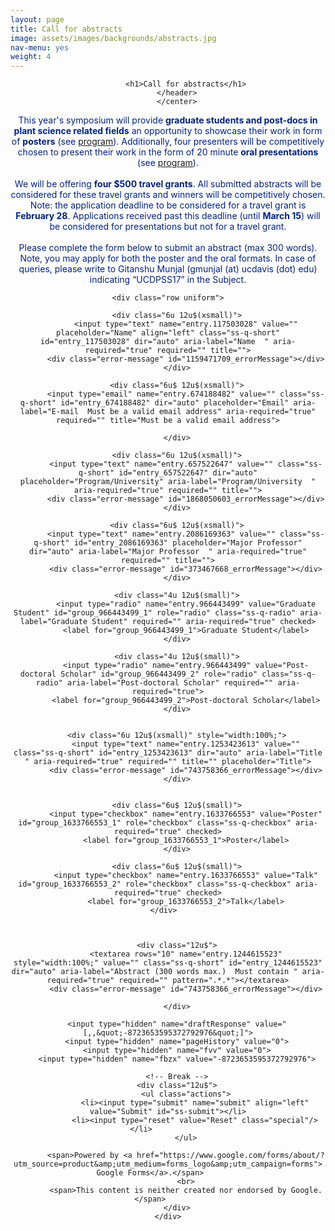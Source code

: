 ```yaml
---
layout: page
title: Call for abstracts
image: assets/images/backgrounds/abstracts.jpg
nav-menu: yes
weight: 4
---
```


<!-- Main -->
<div id="main" class="alt">

<!-- One -->
<section id="one">
	<div class="inner">
		<center>
		<header class="major">

			<h1>Call for abstracts</h1>
		</header>
		</center>

<!-- Content -->
<p style="color:#002285;">This year's symposium will provide <b>graduate students and post-docs in plant science related fields</b> an opportunity to showcase their work in form of <b>posters</b> (see <a href="/program.html">program</a>). Additionally, four presenters will be competitively chosen to present their work in the form of 20 minute <b>oral presentations</b> (see <a href="/program.html">program</a>). 
<br><br>
We will be offering <b>four $500 travel grants</b>. All submitted abstracts will be considered for these travel grants and winners will be competitively chosen. Note: the application deadline to be considered for a travel grant is <b>February 28</b>. Applications received past this deadline (until <b>March 15</b>) will be considered for presentations but not for a travel grant. 
<br><br>
Please complete the form below to submit an abstract (max 300 words). Note, you may apply for both the poster and the oral formats. In case of queries, please write to Gitanshu Munjal (gmunjal (at) ucdavis (dot) edu) indicating “UCDPSS17” in the Subject.

</p>
<!-- Form -->

<script type="text/javascript">var submitted=false;</script>
<iframe name="hidden_iframe" id="hidden_iframe" style="display:none;" onload="if(submitted){window.location='/abstract-thanks.html';}"></iframe>
<form action="https://docs.google.com/forms/d/1ryCxzntFWnB5bpIhWNvz2BN-vn_WDaowCaMXSPgHWEw/formResponse" method="post" target="hidden_iframe" onsubmit="submitted=true;">

	<div class="row uniform">

		<div class="6u 12u$(xsmall)">
			<input type="text" name="entry.117503028" value="" placeholder="Name" align="left" class="ss-q-short" id="entry_117503028" dir="auto" aria-label="Name  " aria-required="true" required="" title="">
			<div class="error-message" id="1159471709_errorMessage"></div>
		</div>

		<div class="6u$ 12u$(xsmall)">
			<input type="email" name="entry.674188482" value="" class="ss-q-short" id="entry_674188482" dir="auto" placeholder="Email" aria-label="E-mail  Must be a valid email address" aria-required="true" required="" title="Must be a valid email address">
			
		</div>

		<div class="6u 12u$(xsmall)">
			<input type="text" name="entry.657522647" value="" class="ss-q-short" id="entry_657522647" dir="auto" placeholder="Program/University" aria-label="Program/University  " aria-required="true" required="" title="">
			<div class="error-message" id="1868050603_errorMessage"></div>
		</div>

		<div class="6u$ 12u$(xsmall)">
			<input type="text" name="entry.2086169363" value="" class="ss-q-short" id="entry_2086169363" placeholder="Major Professor" dir="auto" aria-label="Major Professor  " aria-required="true" required="" title="">
			<div class="error-message" id="373467668_errorMessage"></div>
		</div>

		<div class="4u 12u$(small)">
			<input type="radio" name="entry.966443499" value="Graduate Student" id="group_966443499_1" role="radio" class="ss-q-radio" aria-label="Graduate Student" required="" aria-required="true" checked>
			<label for="group_966443499_1">Graduate Student</label>
		</div>

		<div class="4u 12u$(small)">
			<input type="radio" name="entry.966443499" value="Post-doctoral Scholar" id="group_966443499_2" role="radio" class="ss-q-radio" aria-label="Post-doctoral Scholar" required="" aria-required="true">
			<label for="group_966443499_2">Post-doctoral Scholar</label>
		</div>
		
		
		<div class="6u 12u$(xsmall)" style="width:100%;">
			<input type="text" name="entry.1253423613" value=""  class="ss-q-short" id="entry_1253423613" dir="auto" aria-label="Title  " aria-required="true" required="" title="" placeholder="Title">
			<div class="error-message" id="743758366_errorMessage"></div>
		</div>


		<div class="6u$ 12u$(small)">
			<input type="checkbox" name="entry.1633766553" value="Poster" id="group_1633766553_1" role="checkbox" class="ss-q-checkbox" aria-required="true" checked>
			<label for="group_1633766553_1">Poster</label>
		</div>

		<div class="6u$ 12u$(small)">
			<input type="checkbox" name="entry.1633766553" value="Talk" id="group_1633766553_2" role="checkbox" class="ss-q-checkbox" aria-required="true" checked>
			<label for="group_1633766553_2">Talk</label>
		</div>		
		


		<div class="12u$">
			<textarea rows="10" name="entry.1244615523" style="width:100%;" value="" class="ss-q-short" id="entry_1244615523" dir="auto" aria-label="Abstract (300 words max.)  Must contain " aria-required="true" required="" pattern=".*.*"></textarea>
			<div class="error-message" id="743758366_errorMessage"></div>

		</div>
		
		<input type="hidden" name="draftResponse" value="[,,&quot;-8723653595372792976&quot;]">
		<input type="hidden" name="pageHistory" value="0">
		<input type="hidden" name="fvv" value="0">
		<input type="hidden" name="fbzx" value="-8723653595372792976">
		
		<!-- Break -->
		<div class="12u$">
			<ul class="actions">
				<li><input type="submit" name="submit" align="left" value="Submit" id="ss-submit"></li>
				<li><input type="reset" value="Reset" class="special"/></li>			
			</ul>
			
			<span>Powered by <a href="https://www.google.com/forms/about/?utm_source=product&amp;utm_medium=forms_logo&amp;utm_campaign=forms"> Google Forms</a>.</span> 		
			<br>
			<span>This content is neither created nor endorsed by Google.</span>		
		</div>
	</div>
</form>



</div>
</section>

</div>
